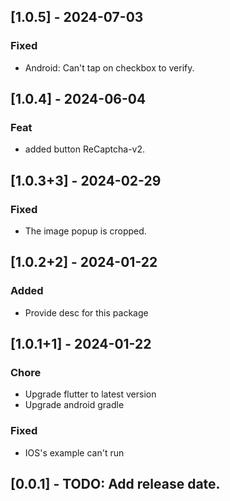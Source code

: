 ## [1.0.5] - 2024-07-03

### Fixed
- Android: Can't tap on checkbox to verify.
## [1.0.4] - 2024-06-04

### Feat
- added button ReCaptcha-v2.
## [1.0.3+3] - 2024-02-29

### Fixed 
- The image popup is cropped.

## [1.0.2+2] - 2024-01-22

### Added 
- Provide desc for this package

## [1.0.1+1] - 2024-01-22

### Chore
- Upgrade flutter to latest version
- Upgrade android gradle

### Fixed
- IOS's example can't run

## [0.0.1] - TODO: Add release date.
